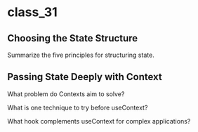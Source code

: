 # class_31

## Choosing the State Structure

Summarize the five principles for structuring state.



## Passing State Deeply with Context

What problem do Contexts aim to solve?



What is one technique to try before useContext?



What hook complements useContext for complex applications?

